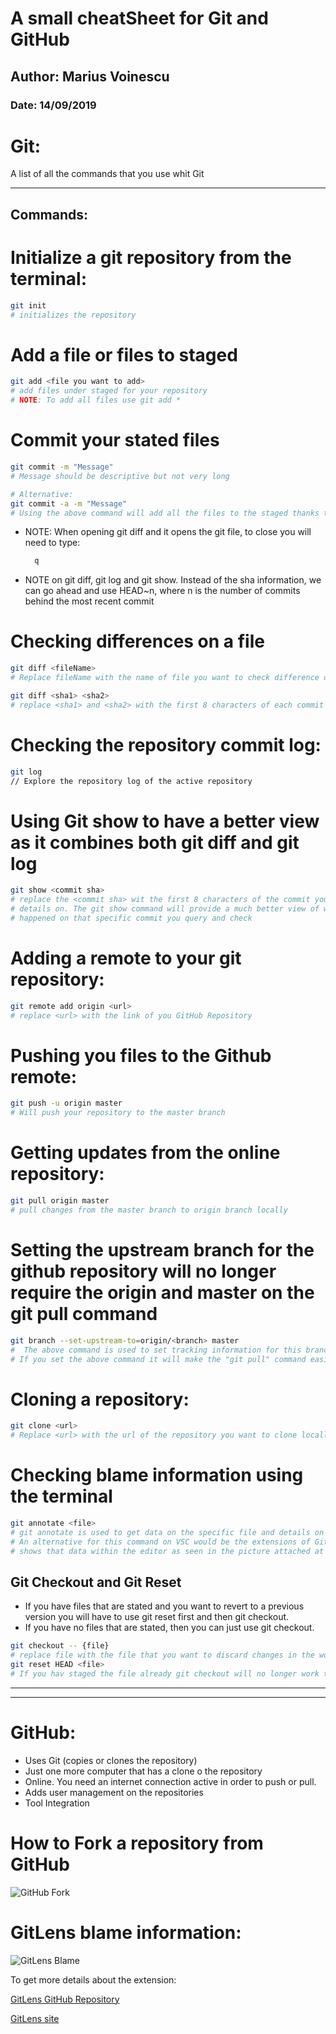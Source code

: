 # A small cheatSheet for Git and GitHub
## Author: Marius Voinescu
### Date: 14/09/2019

# Git:

A list of all the commands that you use whit Git
* * *
## Commands:

# Initialize a git repository from the terminal:

```bash
git init
# initializes the repository
```

# Add a file or files to staged

```bash
git add <file you want to add>
# add files under staged for your repository
# NOTE: To add all files use git add *
```

# Commit your stated files

```bash
git commit -m "Message"
# Message should be descriptive but not very long

# Alternative:
git commit -a -m "Message"
# Using the above command will add all the files to the staged thanks to the -a parameter. This can be used if you have modified files after you have already staged for example
```


* NOTE:
  When opening git diff and it opens the git file, to close you will need to type:

  ```bash
    q
  ```

* NOTE on git diff, git log and git show.
  Instead of the sha information, we can go ahead and use HEAD~n, where n is the number of commits behind the most recent commit 



# Checking differences on a file

```bash
git diff <fileName>
# Replace fileName with the name of file you want to check difference on

git diff <sha1> <sha2>
# replace <sha1> and <sha2> with the first 8 characters of each commit sha you want to check differences between
```

# Checking the repository commit log:

```bash
git log
// Explore the repository log of the active repository
```

# Using Git show to have a better view as it combines both git diff and git log

```bash
git show <commit sha>
# replace the <commit sha> wit the first 8 characters of the commit you want to get 
# details on. The git show command will provide a much better view of what exactly 
# happened on that specific commit you query and check
```


# Adding a remote to your git repository:

```bash
git remote add origin <url>
# replace <url> with the link of you GitHub Repository
```

# Pushing you files to the Github remote:

```bash
git push -u origin master
# Will push your repository to the master branch
```

# Getting updates from the online repository:

```bash
git pull origin master
# pull changes from the master branch to origin branch locally
```

# Setting the upstream branch for the github repository will no longer require the origin and master on the git pull command

```bash
git branch --set-upstream-to=origin/<branch> master
#  The above command is used to set tracking information for this branch
# If you set the above command it will make the "git pull" command easier as it will already know where to pull
```


# Cloning a repository:

```bash
git clone <url>
# Replace <url> with the url of the repository you want to clone locally
```

# Checking blame information using the terminal


```bash
git annotate <file>
# git annotate is used to get data on the specific file and details on commits.
# An alternative for this command on VSC would be the extensions of GitLens that 
# shows that data within the editor as seen in the picture attached at the end of this.
```


## Git Checkout and Git Reset

* If you have files that are stated and you want to revert to a previous version you will have to use git reset first and then git checkout.
* If you have no files that are stated, then you can just use git checkout.

```bash
git checkout -- {file}
# replace file with the file that you want to discard changes in the working directory
git reset HEAD <file>
# If you hav staged the file already git checkout will no longer work t, so for that you will need to use git reset to unstage the file
```





* * *
* * *


# GitHub:
  
* Uses Git (copies or clones the repository)
* Just one more computer that has a clone o the repository
* Online. You need an internet connection active in order to push or pull.
* Adds user management on the repositories
* Tool Integration

# How to Fork a repository from GitHub

![GitHub Fork](/img/GitHubFork.jpg)


# GitLens blame information:

![GitLens Blame](/img/GitLens_Blame_annotations.png)

To get more details about the extension:

[GitLens GitHub Repository](https://github.com/eamodio/vscode-gitlens)

[GitLens site](https://gitlens.amod.io/)